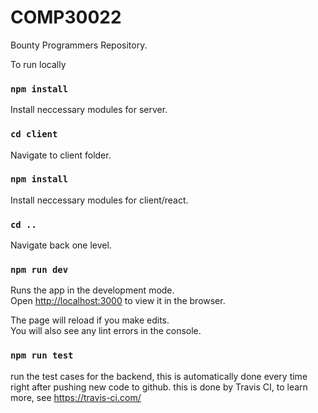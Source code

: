 # COMP30022

Bounty Programmers Repository.

To run locally

### `npm install`

Install neccessary modules for server.

### `cd client`

Navigate to client folder.

### `npm install`

Install neccessary modules for client/react.

### `cd ..`

Navigate back one level.

### `npm run dev`

Runs the app in the development mode.<br />
Open [http://localhost:3000](http://localhost:3000) to view it in the browser.

The page will reload if you make edits.<br />
You will also see any lint errors in the console.

### `npm run test`

run the test cases for the backend, this is automatically done every time right after pushing new code to github.
this is done by Travis CI, to learn more, see https://travis-ci.com/
